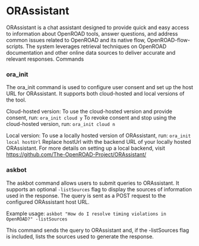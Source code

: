 # ORAssistant

ORAssistant is a chat assistant designed to provide quick and easy access to information about OpenROAD tools, answer questions, and address common issues related to OpenROAD and its native flow, OpenROAD-flow-scripts. The system leverages retrieval techniques on OpenROAD documentation and other online data sources to deliver accurate and relevant responses.
Commands

### ora_init

The ora_init command is used to configure user consent and set up the host URL for ORAssistant. It supports both cloud-hosted and local versions of the tool.

Cloud-hosted version:
  To use the cloud-hosted version and provide consent, run: `ora_init cloud y`
  To revoke consent and stop using the cloud-hosted version, run: `ora_init cloud n`

Local version:
  To use a locally hosted version of ORAssistant, run: `ora_init local hostUrl`
  Replace hostUrl with the backend URL of your locally hosted ORAssistant. For more details on setting up a local backend, visit https://github.com/The-OpenROAD-Project/ORAssistant/

### askbot

The askbot command allows users to submit queries to ORAssistant. It supports an optional `-listSources` flag to display the sources of information used in the response. The query is sent as a POST request to the configured ORAssistant host URL.

Example usage: `askbot "How do I resolve timing violations in OpenROAD?" -listSources`

This command sends the query to ORAssistant and, if the -listSources flag is included, lists the sources used to generate the response.

